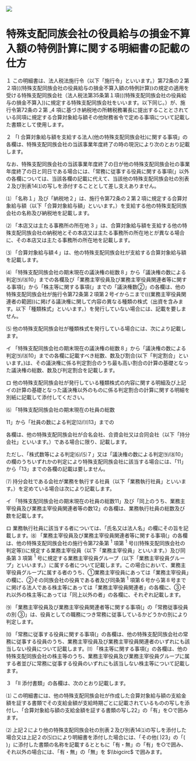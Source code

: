 ![](https://www.nta.go.jp/tmp/e9a11ad7-5b6e-45ab-adfb-8b18673e3c03/images/0791dda4aa85fc9d31288daa386d8c53c5ad05fedc49c265cd7453ddd80aa18d.jpg)

# 特殊支配同族会社の役員給与の損金不算入額の特例計算に関する明細書の記載の仕方

１ この明細書は、法人税法施行令（以下「施行令」といいます。）第72条の２第２項(((特殊支配同族会社の役員給与の損金不算入額の特例計算))の規定の適用を受ける特殊支配同族会社（法人税法第35条第１項(((特殊支配同族会社の役員給与の損金不算入))に規定する特殊支配同族会社をいいます。以下同じ。）が、施行令第72条の２第 $\_4$ 項に基づき納税地の所轄税務署長に提出することとされている同項に規定する合算対象給与額その他財務省令で定める事項について記載した書類として使用します。

２ 「Ⅰ 合算対象給与額を支給する法人(他の特殊支配同族会社)に関する事項」の各欄は、特殊支配同族会社の当該事業年度終了の時の現況により次のとおり記載します。

なお、特殊支配同族会社の当該事業年度終了の日が他の特殊支配同族会社の事業年度終了の日と同日である場合には、「常務に従事する役員に関する事項(」以外の各欄については、当該各欄の記載に代えて、当該他の特殊支配同族会社の別表２及び別表14⑴の写しを添付することとして差し支えありません。

⑴ 「名称１」及び「納税地２」は、施行令第72条の２第２項に規定する合算対象給与額（以下「合算対象給与額」といいます。）を支給する他の特殊支配同族会社の名称及び納税地を記載します。

⑵ 「本店又は主たる事務所の所在地 $3$ 」は、合算対象給与額を支給する他の特殊支配同族会社の納税地とその本店又は主たる事務所の所在地とが異なる場合に、その本店又は主たる事務所の所在地を記載します。

⑶ 「合算対象給与額４」は、他の特殊支配同族会社が支給する合算対象給与額を記載します。

⑷ 「特殊支配同族会社の期末現在の議決権の総数８」から「議決権の数による判定⑼/⑻10」までの各欄及び「業務主宰役員及び業務主宰役員関連者等に関する事項(」から「株主等に関する事項(」までの「議決権数②」の各欄は、他の特殊支配同族会社が施行令第72条第２項第２号イからニまで(((業務主宰役員関連者の範囲))に掲げる議決権に関して内容の異なる種類の株式（出資を含みます。以下「種類株式」といいます。）を発行していない場合には、記載を要しません。

⑸ 他の特殊支配同族会社が種類株式を発行している場合には、次により記載します。

イ 「特殊支配同族会社の期末現在の議決権の総数８」から「議決権の数による判定⑼/⑻10」までの各欄に記載すべき総数、数及び割合(以下「判定割合」といいます。)は、その議決権に係る判定割合のうち最も高い割合の計算の基礎となった議決権の総数、数及び判定割合を記載します。

ロ 他の特殊支配同族会社が発行している種類株式の内容に関する明細及び上記イの計算の基礎となった議決権以外のものに係る判定割合の計算に関する明細を別紙に記載して添付してください。

⑹ 「特殊支配同族会社の期末現在の社員の総数

11」から「社員の数による判定⑿/⑾13」までの

各欄は、他の特殊支配同族会社が合名会社、合資会社又は合同会社（以下「持分会社」といいます。）である場合に限り、記載します。

ただし、「株式数等による判定⑹/⑸７」又は「議決権の数による判定⑼/⑻10」の欄のうちいずれかの判定により特殊支配同族会社に該当する場合には、「11」から「13」までの各欄の記載は要しません。

⑺ 持分会社である会社が業務を執行する社員（以下「業務執行社員」といいます。）を定めている場合は次により記載します。

イ 「特殊支配同族会社の期末現在の社員の総数11」及び「同上のうち、業務主宰役員及び業務主宰役員関連者等の数12」の各欄は、業務執行社員の総数及び数を記載します。

ロ 業務執行社員に該当する者については、「氏名又は法人名」の欄にその旨を記載します。⑻ 「業務主宰役員及び業務主宰役員関連者等に関する事項(」の各欄は、他の特殊支配同族会社の施行令第72条第 $^1$ 項第 $^1$ 号(((特殊支配同族会社の判定等))に規定する業務主宰役員（以下「業務主宰役員」といいます。）及び同条第 $3$ 項第 $^1$ 号に規定する業務主宰役員グループ（以下「業務主宰役員グループ」といいます。）に属する者について記載します。この場合において、業務主宰役員グループに属する者のうち、①業務主宰役員にあっては「業務主宰役員」の欄に、②その同族会社の役員である者及び同条第 $^1$ 項第６号から第８号までに掲げる法人である株主等にあっては「業務主宰役員関連者」の各欄に、③それ以外の株主等にあっては「同上以外の者」の各欄に、それぞれ記載します。

⑼ 「業務主宰役員及び業務主宰役員関連者等に関する事項(」の「常務従事役員の別 ③」は、役員としての職務につき常務に従事しているかどうかの別により判定します。

⑽ 「常務に従事する役員に関する事項(」の各欄は、他の特殊支配同族会社の常務に従事する役員のうち、業務主宰役員及び業務主宰役員関連者のいずれにも該当しない役員について記載します。⑾ 「株主等に関する事項(」の各欄は、他の特殊支配同族会社の株主等のうち、業務主宰役員及び業務主宰役員グループに属する者並びに常務に従事する役員のいずれにも該当しない株主等について記載します。

３ 「Ⅱ 添付書類」の各欄は、次のとおり記載します。

⑴ この明細書には、他の特殊支配同族会社が作成した合算対象給与額の支給金額を証する書類でその支給金額が支給時期ごとに記載されているものの写しを添付し、｢合算対象給与額の支給金額を証する書類の写し22」の「有」を○で囲みます。

⑵ 上記２により他の特殊支配同族会社の別表２及び別表14⑴の写しを添付した場合又は上記２の⑸ロにより明細書を添付した場合には、「その他( )23」の「( )」に添付した書類の名称を記載するとともに「有・無」の「有」を○で囲み、それ以外の場合には、「有・無」の「無」を $\\bigcirc$ で囲みます。